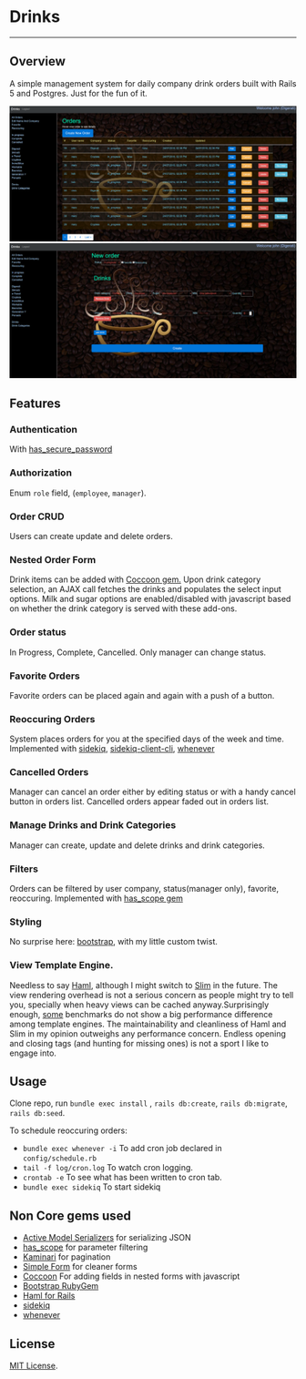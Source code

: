 # Drinks
----
## Overview
 A simple management system for daily company drink orders built with Rails 5 and Postgres. Just for the fun of it.


![screenshot](https://github.com/drumaddict/drinks-rails5/blob/master/orders.png)
![screenshot](https://github.com/drumaddict/drinks-rails5/blob/master/form.png)


## Features
### Authentication
 With  [has_secure_password](http://api.rubyonrails.org/classes/ActiveModel/SecurePassword/ClassMethods.html#method-i-has_secure_password)
### Authorization
 Enum `role` field, (`employee`, `manager`).

### Order CRUD
Users can create update and delete orders.
### Nested Order Form
Drink items can be added with [Coccoon gem.](https://github.com/nathanvda/cocoon)
Upon drink category selection, an AJAX call fetches the drinks and populates the select input options.
Milk and sugar options are enabled/disabled with javascript based on whether the drink category is
served with these add-ons.
### Order status
In Progress, Complete, Cancelled. Only manager can change status.

### Favorite Orders
Favorite orders can be placed again and again with a push of a button.
### Reoccuring Orders
System places orders for you at the specified days of the week and time.
Implemented with [sidekiq](https://github.com/mperham/sidekiq), [sidekiq-client-cli](https://github.com/didil/sidekiq-client-cli),
[whenever](https://github.com/javan/whenever)

### Cancelled Orders
Manager can cancel an order either by editing status or with a handy cancel button in orders list.
Cancelled orders appear faded out in orders list.

### Manage Drinks and Drink Categories
 Manager can create, update and delete drinks and drink categories.

### Filters
Orders can be filtered by user company, status(manager only), favorite, reoccuring.
Implemented with [has_scope gem](https://github.com/plataformatec/has_scope)

### Styling
No surprise here:  [bootstrap](https://github.com/twbs/bootstrap-rubygem),
with my little custom twist.

### View Template Engine.
Needless to say [Haml](http://haml.info/),
although I might switch to [Slim](http://slim-lang.com/) in the future.
The view rendering overhead is not a serious concern as people might try to tell you, specially
 when heavy views can be cached anyway.Surprisingly enough, [some](http://blog.crowdint.com/2013/07/17/view-engines-performance.html) benchmarks do not show a big
 performance difference among template engines. The maintainability and  cleanliness of Haml and Slim in my opinion outweighs any performance concern. Endless opening and closing tags (and hunting for missing ones) is not a sport I like to engage into.

## Usage

Clone repo, run `bundle exec install` , `rails db:create`, `rails db:migrate`, `rails db:seed`.

  To schedule reoccuring orders:
* `bundle exec whenever -i` To add cron job declared in `config/schedule.rb`
* `tail -f log/cron.log` To watch  cron logging.
*  `crontab -e` To see what has been written to cron tab.
* `bundle exec sidekiq` To start sidekiq

## Non Core gems used
* [Active Model Serializers](https://github.com/rails-api/active_model_serializers) for serializing JSON
* [has_scope](https://github.com/plataformatec/has_scope)  for parameter filtering
* [Kaminari](https://github.com/amatsuda/kaminari) for pagination
* [Simple Form](https://github.com/plataformatec/simple_form) for cleaner forms
* [Coccoon](https://github.com/nathanvda/cocoon) For adding fields in nested forms with javascript
* [Bootstrap RubyGem](https://github.com/twbs/bootstrap-rubygem)
* [Haml for Rails](https://github.com/indirect/haml-rails)
* [sidekiq](https://github.com/mperham/sidekiq)
* [whenever](https://github.com/javan/whenever)

## License
 [MIT License](http://opensource.org/licenses/MIT).

